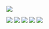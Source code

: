 ![](https://komarev.com/ghpvc/?username=xLeviNx&color=7289da)


![](http://github-profile-summary-cards.vercel.app/api/cards/profile-details?username=xLeviNx&theme=transparent)
![](http://github-profile-summary-cards.vercel.app/api/cards/repos-per-language?username=xLeviNx&theme=transparent)
![](http://github-profile-summary-cards.vercel.app/api/cards/most-commit-language?username=xLeviNx&theme=transparent)
![](http://github-profile-summary-cards.vercel.app/api/cards/stats?username=xLeviNx&theme=transparent)
![](http://github-profile-summary-cards.vercel.app/api/cards/productive-time?username=xLeviNx&theme=transparent&utcOffset=8)